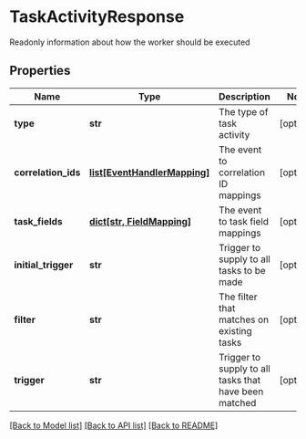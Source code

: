 # TaskActivityResponse

Readonly information about how the worker should be executed

## Properties
Name | Type | Description | Notes
------------ | ------------- | ------------- | -------------
**type** | **str** | The type of task activity | [optional] 
**correlation_ids** | [**list[EventHandlerMapping]**](EventHandlerMapping.md) | The event to correlation ID mappings | [optional] 
**task_fields** | [**dict[str, FieldMapping]**](FieldMapping.md) | The event to task field mappings | [optional] 
**initial_trigger** | **str** | Trigger to supply to all tasks to be made | [optional] 
**filter** | **str** | The filter that matches on existing tasks | [optional] 
**trigger** | **str** | Trigger to supply to all tasks that have been matched | [optional] 

[[Back to Model list]](../README.md#documentation-for-models) [[Back to API list]](../README.md#documentation-for-api-endpoints) [[Back to README]](../README.md)


